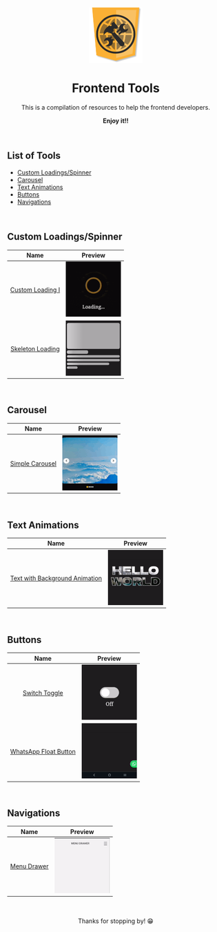 <br>

<div align="center">
    <img src="images/logo.png" alt="Frontend Tools logo" height="128">
    <h1 align="center">Frontend Tools</h1>
    This is a compilation of resources to help the frontend developers.
    <p style="font-weight: bold">Enjoy it!!</p>
</div>

<br>

## List of Tools

- [Custom Loadings/Spinner](#custom-loadingsspinner)
- [Carousel](#carousel)
- [Text Animations](#text-animations)
- [Buttons](#buttons)
- [Navigations](#navigations)

<br>

## Custom Loadings/Spinner

|                            Name                             |                                                        Preview                                                        |
| :---------------------------------------------------------: | :-------------------------------------------------------------------------------------------------------------------: |
| [Custom Loading I](tools/custom-loadings/custom-loading-I/) | <img src="tools/custom-loadings/custom-loading-I/preview.gif" alt="Gif of custom loading I" width="128" height="128"> |
| [Skeleton Loading](tools/custom-loadings/skeleton-loading/) | <img src="tools/custom-loadings/skeleton-loading/preview.gif" alt="Gif of skeleton loading" width="128" height="128"> |

<br>

## Carousel

|                        Name                        |                                                   Preview                                                    |
| :------------------------------------------------: | :----------------------------------------------------------------------------------------------------------: |
| [Simple Carousel](tools/carousel/simple-carousel/) | <img src="tools/carousel/simple-carousel/preview.gif" alt="Gif of simple carousel" width="128" height="128"> |

<br>

## Text Animations

|                                   Name                                   |                                                              Preview                                                               |
| :----------------------------------------------------------------------: | :--------------------------------------------------------------------------------------------------------------------------------: |
| [Text with Background Animation](tools/texts/text-background-animation/) | <img src="tools/texts/text-background-animation/preview.gif" alt="Gif of text with background animation" width="128" height="128"> |

<br>

## Buttons

|                             Name                              |                                                         Preview                                                         |
| :-----------------------------------------------------------: | :---------------------------------------------------------------------------------------------------------------------: |
|            [Switch Toggle](tools/buttons/switch/)             |         <img src="tools/buttons/switch/preview.gif" alt="Gif of switch toggle button" width="128" height="128">         |
| [WhatsApp Float Button](tools/buttons/whatsapp-float-button/) | <img src="tools/buttons/whatsapp-float-button/preview.gif" alt="Gif of WhatsApp float button" width="128" height="128"> |

<br>

## Navigations

|                     Name                      |                                                 Preview                                                 |
| :-------------------------------------------: | :-----------------------------------------------------------------------------------------------------: |
| [Menu Drawer](tools/navigations/menu-drawer/) | <img src="tools/navigations/menu-drawer/preview.gif" alt="Gif of menu drawer" width="128" height="128"> |

</br>

<div align="center">
	<br>
	Thanks for stopping by! 😁
</div>

